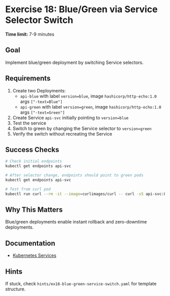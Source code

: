 # Exercise 18: Blue/Green via Service Selector Switch

**Time limit:** 7-9 minutes

## Goal
Implement blue/green deployment by switching Service selectors.

## Requirements
1. Create two Deployments:
   - `api-blue` with label `version=blue`, image `hashicorp/http-echo:1.0` args `["-text=Blue"]`
   - `api-green` with label `version=green`, image `hashicorp/http-echo:1.0` args `["-text=Green"]`
2. Create Service `api-svc` initially pointing to `version=blue`
3. Test the service
4. Switch to green by changing the Service selector to `version=green`
5. Verify the switch without recreating the Service

## Success Checks
```bash
# Check initial endpoints
kubectl get endpoints api-svc

# After selector change, endpoints should point to green pods
kubectl get endpoints api-svc

# Test from curl pod
kubectl run curl --rm -it --image=curlimages/curl -- curl -sS api-svc:8080
```

## Why This Matters
Blue/green deployments enable instant rollback and zero-downtime deployments.

## Documentation
- [Kubernetes Services](https://kubernetes.io/docs/concepts/services-networking/service/)

## Hints
If stuck, check `hints/ex18-blue-green-service-switch.yaml` for template structure.
